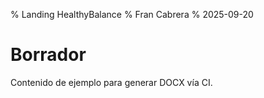 % Landing HealthyBalance
% Fran Cabrera
% 2025-09-20

# Borrador
Contenido de ejemplo para generar DOCX vía CI.

